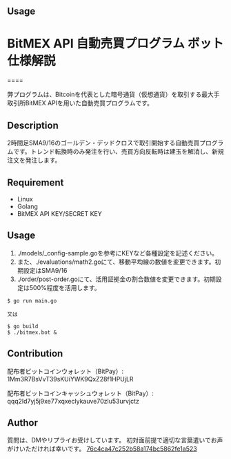 

## Usage



# BitMEX API 自動売買プログラム ボット仕様解説
====

弊プログラムは、Bitcoinを代表とした暗号通貨（仮想通貨）を取引する最大手取引所BitMEX APIを用いた自動売買プログラムです。  

## Description
2時間足SMA9/16のゴールデン・デッドクロスで取引開始する自動売買プログラムです。トレンド転換時のみ発注を行い、売買方向反転時は建玉を解消し、新規注文を発注します。

## Requirement
- Linux
- Golang
- BitMEX API KEY/SECRET KEY

## Usage
1. ./models/\_config-sample.goを参考にKEYなど各種設定を記述ください。  
2. また、./evaluations/math2.goにて、移動平均線の数値を変更できます。初期設定はSMA9/16
3. ./order/post-order.goにて、活用証拠金の割合数値を変更できます。初期設定は500%程度を活用します。

```
$ go run main.go

又は

$ go build
$ ./bitmex.bot &
```


## Contribution
配布者ビットコインウォレット（BitPay）:
1Mm3R7BsVvT39sKUiYWK9QxZ28f1HPUjLR

配布者ビットコインキャッシュウォレット（BitPay）:
qqq2ld7yj5j9xe77xqxeclykauve70zlu53urvjctz


## Author
質問は、DMやリプライお受けしています。
初対面前提で適切な言葉遣いでお声がけいただければ幸いです。
[76c4ca47c252b58a174bc5862fe1a523](https://twitter.com/numbTrade)
